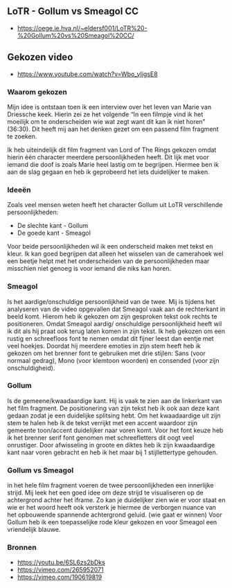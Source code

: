 ## LoTR - Gollum vs Smeagol CC

- https://oege.ie.hva.nl/~eldersf001/LoTR%20-%20Gollum%20vs%20Smeagol%20CC/

## Gekozen video

- https://www.youtube.com/watch?v=Wbo_yIigsE8

### Waarom gekozen 
Mijn idee is ontstaan toen ik een interview over het leven van Marie van Driessche keek. Hierin zei ze het volgende “In een filmpje vind ik het moeilijk om te onderscheiden wie wat zegt want dit kan ik niet horen” (36:30). Dit heeft mij aan het denken gezet om een passend film fragment te zoeken.

Ik heb uiteindelijk dit film fragment van Lord of The Rings gekozen omdat hierin één character 
meerdere persoonlijkheden heeft. Dit lijk met voor iemand die doof is zoals Marie heel lastig om te begrijpen. Hiermee ben ik aan de slag gegaan en heb ik geprobeerd het iets duidelijker te maken. 

### Ideeën
Zoals veel mensen weten heeft het character Gollum uit LoTR verschillende persoonlijkheden: 

- De slechte kant - Gollum
- De goede kant - Smeagol 

Voor beide persoonlijkheden wil ik een onderscheid maken met tekst en kleur. Ik kan goed begrijpen dat alleen het wisselen van de camerahoek wel een beetje helpt met het onderscheiden van de persoonlijkheden maar misschien niet genoeg is voor iemand die niks kan horen.

### Smeagol
Is het aardige/onschuldige persoonlijkheid van de twee. Mij is tijdens het analyseren van de video opgevallen dat Smeagol vaak aan de rechterkant in beeld komt. Hierom heb ik gekozen om zijn gesproken tekst ook rechts te positioneren. Omdat Smeagol aardig/ onschuldige persoonlijkheid heeft wil ik dit als hij praat ook terug laten komen in zijn tekst. Ik heb gekozen om een rustig en schreefloos font te nemen omdat dit fijner leest dan eentje met veel hoekjes. Doordat hij meerdere emoties in zijn stem heeft heb ik gekozen om het brenner font te gebruiken met drie stijlen: Sans (voor normaal gedrag), Mono (voor klemtoon woorden) en consended (voor zijn onschuldigheid). 

### Gollum
Is de gemeene/kwaadaardige kant. Hij is vaak te zien aan de linkerkant van het film fragment. De positionering van zijn tekst heb ik ook aan deze kant gedaan zodat je een duidelijke splitsing hebt.
Om het kwaadaardige uit zijn stem te halen heb ik de tekst verrijkt met een accent waardoor zijn gemeente toon/accent duidelijker naar voren komt. Voor het font keuze heb ik het brenner serif font genomen met schreefletters dit oogt veel onrustiger. Door afwisseling in groote en diktes heb ik zijn kwaadaardige kant naar voren gebracht en heb ik het maar bij 1 stijllettertype gehouden. 

### Gollum vs Smeagol
in het hele film fragment voeren de twee persoonlijkheden een innerlijke strijd. Mij leek het een goed idee om deze strijd te visualiseren op de achtergrond achter het iframe. Zo kan je duidelijker zien wie er voor staat en wie er het woord heeft ook versterk je hiermee de verborgen nuance van het opbouwende spannende achtergrond geluid. (wie gaat er winnen) Voor Gollum heb ik een toepasselijke rode kleur gekozen en voor Smeagol een vriendelijk blauwe.

### Bronnen
- https://youtu.be/6SL6zs2bDks
- https://vimeo.com/265952071
- https://vimeo.com/190619819 

